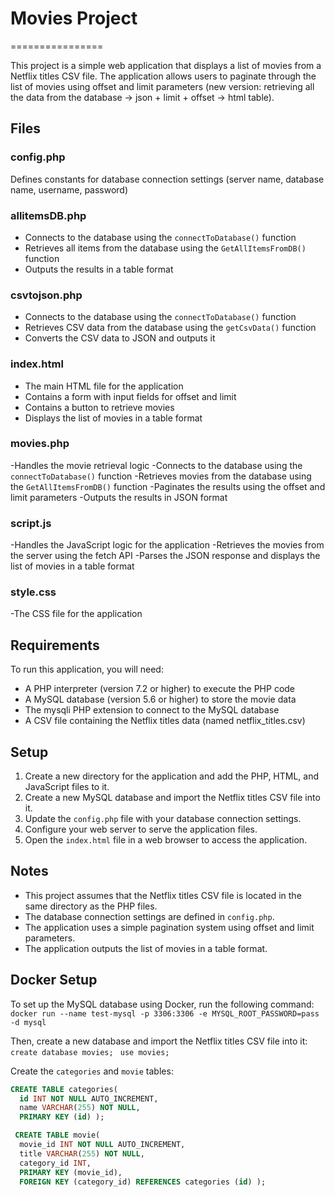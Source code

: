 # Movies Project

================

This project is a simple web application that displays a list of movies from a Netflix titles CSV file. The application allows users to paginate through the list of movies using offset and limit parameters (new version: retrieving all the data from the database -> json + limit + offset -> html table).

## Files

### config.php

Defines constants for database connection settings (server name, database name, username, password)

### allitemsDB.php

- Connects to the database using the `connectToDatabase()` function
- Retrieves all items from the database using the `GetAllItemsFromDB()` function
- Outputs the results in a table format

### csvtojson.php

- Connects to the database using the `connectToDatabase()` function
- Retrieves CSV data from the database using the `getCsvData()` function
- Converts the CSV data to JSON and outputs it

### index.html

- The main HTML file for the application
- Contains a form with input fields for offset and limit
- Contains a button to retrieve movies
- Displays the list of movies in a table format

### movies.php

-Handles the movie retrieval logic
-Connects to the database using the `connectToDatabase()` function
-Retrieves movies from the database using the `GetAllItemsFromDB()` function
-Paginates the results using the offset and limit parameters
-Outputs the results in JSON format

### script.js

-Handles the JavaScript logic for the application
-Retrieves the movies from the server using the fetch API
-Parses the JSON response and displays the list of movies in a table format

### style.css

-The CSS file for the application

## Requirements

To run this application, you will need:

- A PHP interpreter (version 7.2 or higher) to execute the PHP code
- A MySQL database (version 5.6 or higher) to store the movie data
- The mysqli PHP extension to connect to the MySQL database
- A CSV file containing the Netflix titles data (named netflix_titles.csv)

## Setup

1. Create a new directory for the application and add the PHP, HTML, and JavaScript files to it.
2. Create a new MySQL database and import the Netflix titles CSV file into it.
3. Update the `config.php` file with your database connection settings.
4. Configure your web server to serve the application files.
5. Open the `index.html` file in a web browser to access the application.

## Notes

- This project assumes that the Netflix titles CSV file is located in the same directory as the PHP files.
- The database connection settings are defined in `config.php`.
- The application uses a simple pagination system using offset and limit parameters.
- The application outputs the list of movies in a table format.

## Docker Setup

To set up the MySQL database using Docker, run the following command:
` docker run --name test-mysql -p 3306:3306 -e MYSQL_ROOT_PASSWORD=pass -d mysql`

Then, create a new database and import the Netflix titles CSV file into it:
`create database movies;`
` use movies;`

Create the `categories` and `movie` tables:

```sql
CREATE TABLE categories(
  id INT NOT NULL AUTO_INCREMENT,
  name VARCHAR(255) NOT NULL,
  PRIMARY KEY (id) );
```

```sql
 CREATE TABLE movie(
  movie_id INT NOT NULL AUTO_INCREMENT,
  title VARCHAR(255) NOT NULL,
  category_id INT,
  PRIMARY KEY (movie_id),
  FOREIGN KEY (category_id) REFERENCES categories (id) );
```
